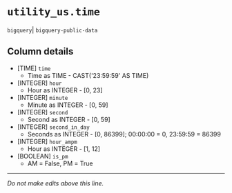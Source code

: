 # `utility_us.time`
`bigquery`| `bigquery-public-data`

## Column details
* [TIME]      `time`
  - Time as TIME - CAST('23:59:59' AS TIME)
* [INTEGER]   `hour`
  - Hour as INTEGER - [0, 23]
* [INTEGER]   `minute`
  - Minute as INTEGER - [0, 59]
* [INTEGER]   `second`
  - Second as INTEGER - [0, 59]
* [INTEGER]   `second_in_day`
  - Seconds as INTEGER - [0, 86399]; 00:00:00 = 0, 23:59:59 = 86399
* [INTEGER]   `hour_ampm`
  - Hour as INTEGER - [1, 12]
* [BOOLEAN]   `is_pm`
  - AM = False, PM = True

-------------------------------------------------------------------------------
*Do not make edits above this line.*
